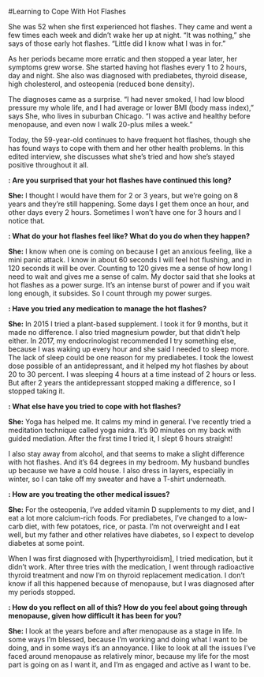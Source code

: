 #Learning to Cope With Hot Flashes

She was 52 when she first experienced hot flashes. They came and went a few times each week and didn’t wake her up at night. “It was nothing,” she says of those early hot flashes. “Little did I know what I was in for.”

As her periods became more erratic and then stopped a year later, her symptoms grew worse. She started having hot flashes every 1 to 2 hours, day and night. She also was diagnosed with prediabetes, thyroid disease, high cholesterol, and osteopenia (reduced bone density).

The diagnoses came as a surprise. “I had never smoked, I had low blood pressure my whole life, and I had average or lower BMI (body mass index),” says She, who lives in suburban Chicago. “I was active and healthy before menopause, and even now I walk 20-plus miles a week.”

Today, the 59-year-old continues to have frequent hot flashes, though she has found ways to cope with them and her other health problems. In this edited interview, she discusses what she’s tried and how she’s stayed positive throughout it all.

**: Are you surprised that your hot flashes have continued this long?**

**She:** I thought I would have them for 2 or 3 years, but we’re going on 8 years and they’re still happening. Some days I get them once an hour, and other days every 2 hours. Sometimes I won’t have one for 3 hours and I notice that.

**: What do your hot flashes feel like? What do you do when they happen?**

**She:** I know when one is coming on because I get an anxious feeling, like a mini panic attack. I know in about 60 seconds I will feel hot flushing, and in 120 seconds it will be over. Counting to 120 gives me a sense of how long I need to wait and gives me a sense of calm. My doctor said that she looks at hot flashes as a power surge. It’s an intense burst of power and if you wait long enough, it subsides. So I count through my power surges.

**: Have you tried any medication to manage the hot flashes?**

**She:** In 2015 I tried a plant-based supplement. I took it for 9 months, but it made no difference. I also tried magnesium powder, but that didn’t help either. In 2017, my endocrinologist recommended I try something else, because I was waking up every hour and she said I needed to sleep more. The lack of sleep could be one reason for my prediabetes. I took the lowest dose possible of an antidepressant, and it helped my hot flashes by about 20 to 30 percent. I was sleeping 4 hours at a time instead of 2 hours or less. But after 2 years the antidepressant stopped making a difference, so I stopped taking it.

**: What else have you tried to cope with hot flashes?**

**She:** Yoga has helped me. It calms my mind in general. I’ve recently tried a meditation technique called yoga nidra. It’s 90 minutes on my back with guided mediation. After the first time I tried it, I slept 6 hours straight!

I also stay away from alcohol, and that seems to make a slight difference with hot flashes. And it’s 64 degrees in my bedroom. My husband bundles up because we have a cold house. I also dress in layers, especially in winter, so I can take off my sweater and have a T-shirt underneath.

**: How are you treating the other medical issues?**

**She:** For the osteopenia, I’ve added vitamin D supplements to my diet, and I eat a lot more calcium-rich foods. For prediabetes, I’ve changed to a low-carb diet, with few potatoes, rice, or pasta. I’m not overweight and I eat well, but my father and other relatives have diabetes, so I expect to develop diabetes at some point.

When I was first diagnosed with [hyperthyroidism], I tried medication, but it didn’t work. After three tries with the medication, I went through radioactive thyroid treatment and now I’m on thyroid replacement medication. I don’t know if all this happened because of menopause, but I was diagnosed after my periods stopped.

**: How do you reflect on all of this? How do you feel about going through menopause, given how difficult it has been for you?**

**She:** I look at the years before and after menopause as a stage in life. In some ways I’m blessed, because I’m working and doing what I want to be doing, and in some ways it’s an annoyance. I like to look at all the issues I’ve faced around menopause as relatively minor, because my life for the most part is going on as I want it, and I’m as engaged and active as I want to be.
